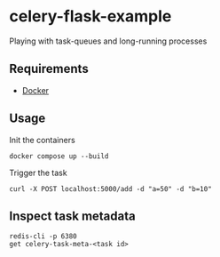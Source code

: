 # celery-flask-example
Playing with task-queues and long-running processes

## Requirements
- [Docker](https://docs.docker.com/get-docker/)


## Usage
Init the containers
```
docker compose up --build
```
Trigger the task
```
curl -X POST localhost:5000/add -d "a=50" -d "b=10"
```

## Inspect task metadata
```
redis-cli -p 6380
get celery-task-meta-<task id>
```

